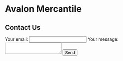 # Avalon Mercantile





## Contact Us

<!-- modify this form HTML and place wherever you want your form -->
<form
  action="https://formspree.io/f/mgvwlezk"
  method="POST"
>
  <label>
    Your email:
    <input type="email" name="email">
  </label>
  <label>
    Your message:
    <textarea name="message"></textarea>
  </label>
  <!-- your other form fields go here -->
  <button type="submit">Send</button>
</form>
